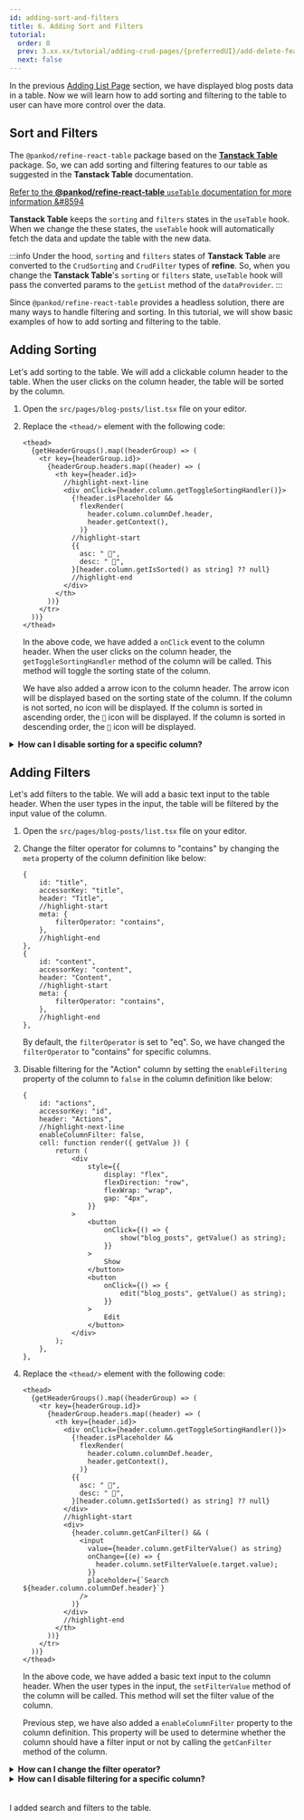 ```yaml
---
id: adding-sort-and-filters
title: 6. Adding Sort and Filters
tutorial:
  order: 0
  prev: 3.xx.xx/tutorial/adding-crud-pages/{preferredUI}/add-delete-feature
  next: false
---
```


In the previous [Adding List Page](/docs/3.xx.xx/tutorial/adding-crud-pages/headless/index) section, we have displayed blog posts data in a table. Now we will learn how to add sorting and filtering to the table to user can have more control over the data.

## Sort and Filters

The `@pankod/refine-react-table` package based on the [**Tanstack Table**](https://tanstack.com/table/v8) package. So, we can add sorting and filtering features to our table as suggested in the **Tanstack Table** documentation.

[Refer to the **@pankod/refine-react-table** `useTable` documentation for more information &#8594](/docs/3.xx.xx/packages/documentation/react-table/)

**Tanstack Table** keeps the `sorting` and `filters` states in the `useTable` hook. When we change the these states, the `useTable` hook will automatically fetch the data and update the table with the new data.

:::info
Under the hood, `sorting` and `filters` states of **Tanstack Table** are converted to the `CrudSorting` and `CrudFilter` types of **refine**. So, when you change the **Tanstack Table**'s `sorting` or `filters` state, `useTable` hook will pass the converted params to the `getList` method of the `dataProvider`.
:::

Since `@pankod/refine-react-table` provides a headless solution, there are many ways to handle filtering and sorting. In this tutorial, we will show basic examples of how to add sorting and filtering to the table.

## Adding Sorting

Let's add sorting to the table. We will add a clickable column header to the table. When the user clicks on the column header, the table will be sorted by the column.

1. Open the `src/pages/blog-posts/list.tsx` file on your editor.

2. Replace the `<thead/>` element with the following code:

   ```tsx title="src/pages/blog-posts/list.tsx"
   <thead>
     {getHeaderGroups().map((headerGroup) => (
       <tr key={headerGroup.id}>
         {headerGroup.headers.map((header) => (
           <th key={header.id}>
             //highlight-next-line
             <div onClick={header.column.getToggleSortingHandler()}>
               {!header.isPlaceholder &&
                 flexRender(
                   header.column.columnDef.header,
                   header.getContext(),
                 )}
               //highlight-start
               {{
                 asc: " 🔼",
                 desc: " 🔽",
               }[header.column.getIsSorted() as string] ?? null}
               //highlight-end
             </div>
           </th>
         ))}
       </tr>
     ))}
   </thead>
   ```

   In the above code, we have added a `onClick` event to the column header. When the user clicks on the column header, the `getToggleSortingHandler` method of the column will be called. This method will toggle the sorting state of the column.

   We have also added a arrow icon to the column header. The arrow icon will be displayed based on the sorting state of the column. If the column is not sorted, no icon will be displayed. If the column is sorted in ascending order, the `🔼` icon will be displayed. If the column is sorted in descending order, the `🔽` icon will be displayed.

<details>
  <summary><strong>How can I disable sorting for a specific column?</strong></summary>

You can disable sorting for a specific column by setting the `enableSorting` property of the column to `false` in the column definition like below.

```tsx
{
    title: "Category",
    dataIndex: "category",
    //highlight-next-line
    enableSorting: false,
},
```

</details>

## Adding Filters

Let's add filters to the table. We will add a basic text input to the table header. When the user types in the input, the table will be filtered by the input value of the column.

1. Open the `src/pages/blog-posts/list.tsx` file on your editor.

2. Change the filter operator for columns to "contains" by changing the `meta` property of the column definition like below:

   ```tsx
   {
       id: "title",
       accessorKey: "title",
       header: "Title",
       //highlight-start
       meta: {
           filterOperator: "contains",
       },
       //highlight-end
   },
   {
       id: "content",
       accessorKey: "content",
       header: "Content",
       //highlight-start
       meta: {
           filterOperator: "contains",
       },
       //highlight-end
   },
   ```

   By default, the `filterOperator` is set to "eq". So, we have changed the `filterOperator` to "contains" for specific columns.

3. Disable filtering for the "Action" column by setting the `enableFiltering` property of the column to `false` in the column definition like below:

   ```tsx
   {
       id: "actions",
       accessorKey: "id",
       header: "Actions",
       //highlight-next-line
       enableColumnFilter: false,
       cell: function render({ getValue }) {
           return (
               <div
                   style={{
                       display: "flex",
                       flexDirection: "row",
                       flexWrap: "wrap",
                       gap: "4px",
                   }}
               >
                   <button
                       onClick={() => {
                           show("blog_posts", getValue() as string);
                       }}
                   >
                       Show
                   </button>
                   <button
                       onClick={() => {
                           edit("blog_posts", getValue() as string);
                       }}
                   >
                       Edit
                   </button>
               </div>
           );
       },
   },
   ```

4. Replace the `<thead/>` element with the following code:

   ```tsx
   <thead>
     {getHeaderGroups().map((headerGroup) => (
       <tr key={headerGroup.id}>
         {headerGroup.headers.map((header) => (
           <th key={header.id}>
             <div onClick={header.column.getToggleSortingHandler()}>
               {!header.isPlaceholder &&
                 flexRender(
                   header.column.columnDef.header,
                   header.getContext(),
                 )}
               {{
                 asc: " 🔼",
                 desc: " 🔽",
               }[header.column.getIsSorted() as string] ?? null}
             </div>
             //highlight-start
             <div>
               {header.column.getCanFilter() && (
                 <input
                   value={header.column.getFilterValue() as string}
                   onChange={(e) => {
                     header.column.setFilterValue(e.target.value);
                   }}
                   placeholder={`Search ${header.column.columnDef.header}`}
                 />
               )}
             </div>
             //highlight-end
           </th>
         ))}
       </tr>
     ))}
   </thead>
   ```

   In the above code, we have added a basic text input to the column header. When the user types in the input, the `setFilterValue` method of the column will be called. This method will set the filter value of the column.

   Previous step, we have also added a `enableColumnFilter` property to the column definition. This property will be used to determine whether the column should have a filter input or not by calling the `getCanFilter` method of the column.

<details>
  <summary><strong>How can I change the filter operator?</strong></summary>

By default, filter operator is "eq" for columns. You can change the filter operator by passing the `filterOperator` property to the `meta` in column definition. For example, you can change the filter operator to "eq" like below:

```tsx
{
    title: "Category",
    dataIndex: "category",
    //highlight-start
    meta: {
        filterOperator: "eq",
    },
    //highlight-end
},
```

</details>

<details>
  <summary><strong>How can I disable filtering for a specific column?</strong></summary>

You can disable filtering for a specific column by setting the `enableColumnFilter` property of the column to `false` in the column definition like below.

```tsx
{
    title: "Category",
    dataIndex: "category",
    //highlight-next-line
    enableColumnFilter: false,
},
```

</details>

<br />
<br />

<Checklist>

<ChecklistItem id="add-search-and-filters-headless">
I added search and filters to the table.
</ChecklistItem>

</Checklist>
